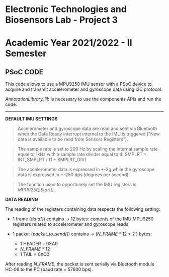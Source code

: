 # Electronic Technologies and Biosensors Lab - Project 3
# Academic Year 2021/2022 - II Semester


## PSoC CODE

This code allows to use a MPU9250 IMU sensor with a PSoC device to acquire and transmit accelerometer and gyroscope data using I2C protocol. 	

*AnnotationLibrary_lib* is necessary to use the components APIs and run the code.


--------------------------------------------

**DEFAULT IMU SETTINGS**

> Accelerometer and gyroscope data are read and sent via Bluetooth when the Data Ready interrupt internal to the IMU is triggered ("New data is available to be read from Sensors Registers").

> The sample rate is set to 200 Hz by scaling the internal sample rate equal to 1kHz with a sample rate divider equal to 4:
SMPLRT = INT_SMPLRT / (1 + SMPLRT_DIV)

> The accelerometer data is expressed in +-2g while the gyroscope data is expressed in +-250 dps (degrees per second).

> The function used to opportunely set the IMU registers is *MPU9250_Start()*.


**DATA READING**

The reading of the registers containing data respects the following setting: 

* 1 frame (*data[]*) contains -> 12 bytes: contents of the IMU MPU9250 registers related to accelerometer and gyroscope reads

* 1 packet (*packet_to_send[]*) contains -> (*N_FRAME* * 12 + 2 ) bytes: 
    -	1 HEADER = 0XA0
    -	*N_FRAME* * 12 
    -	1 TAIL = 0XC0

After reading *N_FRAME*, the packet is sent serially via Bluetooth module HC-06 to the PC (baud rate = 57600 bps).



